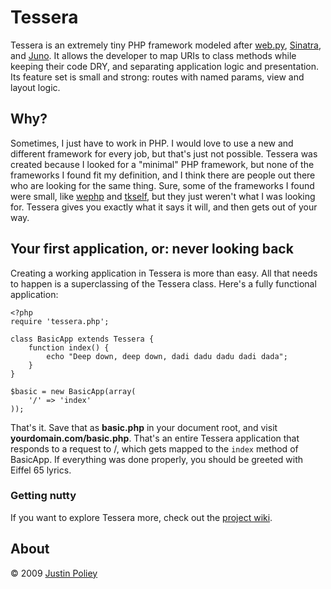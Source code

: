 # Tessera

Tessera is an extremely tiny PHP framework modeled after [web.py](http://webpy.org), [Sinatra](http://sinatrarb.com), and [Juno](http://brianreily.com/project/juno/).
It allows the developer to map URIs to class methods while keeping their code DRY, and separating application logic and presentation.
Its feature set is small and strong: routes with named params, view and layout logic.

## Why?

Sometimes, I just have to work in PHP. I would love to use a new and different framework for every job, but that's just not possible.
Tessera was created because I looked for a "minimal" PHP framework, but none of the frameworks I found fit my definition, and I think there are people out there who are looking for the same thing.
Sure, some of the frameworks I found were small, like [wephp](http://code.google.com/p/wephp/) and [tkself](http://tkself.org/), but they just weren't what I was looking for.
Tessera gives you exactly what it says it will, and then gets out of your way.

## Your first application, or: never looking back

Creating a working application in Tessera is more than easy.
All that needs to happen is a superclassing of the Tessera class.
Here's a fully functional application:

    <?php
    require 'tessera.php';
    
    class BasicApp extends Tessera {
        function index() {
            echo "Deep down, deep down, dadi dadu dadu dadi dada";
        }
    }
    
    $basic = new BasicApp(array(
        '/' => 'index'
    ));

That's it. Save that as **basic.php** in your document root, and visit **yourdomain.com/basic.php**.
That's an entire Tessera application that responds to a request to /, which gets mapped to the `index` method of BasicApp.
If everything was done properly, you should be greeted with Eiffel 65 lyrics.

### Getting nutty

If you want to explore Tessera more, check out the [project wiki](http://wiki.github.com/jdp/tessera).

## About

&copy; 2009 [Justin Poliey](http://justinpoliey.com)
